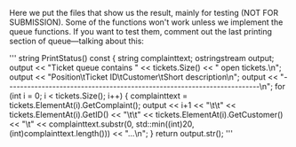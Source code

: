 Here we put the files that show us the result, mainly for testing (NOT FOR SUBMISSION).
Some of the functions won't work unless we implement the queue functions. If you want to test them, comment out the last printing section of queue—talking about this:

'''
 string PrintStatus() const
    {
      string complainttext;
      ostringstream output;
      output << "Ticket queue contains " << tickets.Size() << " open tickets.\n";
      output << "Position\tTicket ID\tCustomer\tShort description\n";
      output << "-----------------------------------------------------------------------\n";
      for (int i = 0; i < tickets.Size(); i++)
      {
        complainttext = tickets.ElementAt(i).GetComplaint();
        output << i+1 << "\t\t" << tickets.ElementAt(i).GetID() << "\t\t"
               << tickets.ElementAt(i).GetCustomer() << "\t" << complainttext.substr(0, std::min((int)20, (int)complainttext.length())) << "...\n";
      }
      return output.str();
'''
